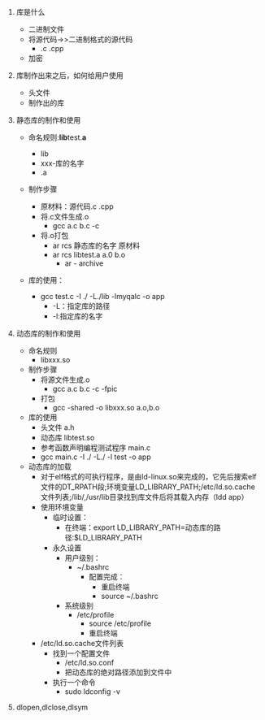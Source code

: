 1. 库是什么

   * 二进制文件
   * 将源代码->>二进制格式的源代码
     * .c .cpp
   * 加密

2. 库制作出来之后，如何给用户使用

   * 头文件
   * 制作出的库

3. 静态库的制作和使用

   * 命名规则:**lib**test.**a**
     * lib
     * xxx-库的名字
     * .a

   * 制作步骤
     * 原材料：源代码.c .cpp
     * 将.c文件生成.o
       * gcc a.c b.c -c
     * 将.o打包
       * ar rcs 静态库的名字 原材料
       * ar rcs libtest.a a.0 b.o
         * ar - archive
   * 库的使用：
     * gcc test.c -I ./ -L./lib -lmyqalc -o app
       * -L：指定库的路径
       * -l:指定库的名字

4. 动态库的制作和使用

   * 命名规则
     * libxxx.so
   * 制作步骤
     * 将源文件生成.o
       * gcc a.c b.c -c -fpic
     * 打包
       * gcc -shared -o libxxx.so a.o,b.o
   * 库的使用
     * 头文件 a.h
     * 动态库 libtest.so
     * 参考函数声明编程测试程序 main.c
     * gcc main.c -I ./ -L./ -l test -o app
   * 动态库的加载
     * 对于elf格式的可执行程序，是由ld-linux.so来完成的，它先后搜索elf文件的DT_RPATH段;环境变量LD_LIBRARY_PATH;/etc/ld.so.cache文件列表;/lib/,/usr/lib目录找到库文件后将其载入内存（ldd app）
     * 使用环境变量
       * 临时设置：
         * 在终端：export LD_LIBRARY_PATH=动态库的路径:$LD_LIBRARY_PATH
       * 永久设置
         * 用户级别：
           * ~/.bashrc
             * 配置完成：
               * 重启终端
               * source ~/.bashrc
         * 系统级别
           * /etc/profile
             * source /etc/profile
             * 重启终端
     * /etc/ld.so.cache文件列表
       * 找到一个配置文件
         * /etc/ld.so.conf
         * 把动态库的绝对路径添加到文件中
       * 执行一个命令
         * sudo ldconfig -v

5. dlopen,dlclose,dlsym